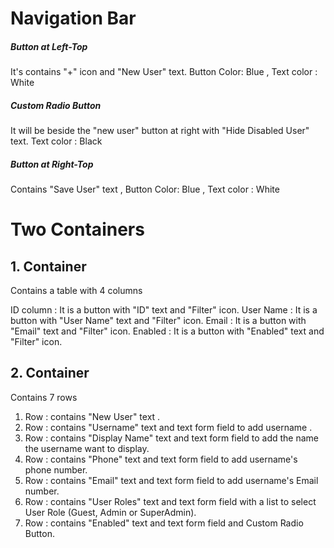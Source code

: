 
# Navigation Bar

##### Button at Left-Top
It's contains "+" icon and "New User" text.
Button Color: Blue , Text color : White

##### Custom Radio Button
It will be beside the "new user" button at right with "Hide Disabled User" text.
Text color : Black

##### Button at Right-Top
Contains "Save User" text , Button Color: Blue , Text color : White

# Two Containers
## 1. Container
Contains a table with 4 columns

ID column : It is a button with "ID" text and "Filter" icon.
User Name : It is a button with "User Name" text and "Filter" icon.
Email     : It is a button with "Email" text and "Filter" icon.
Enabled   : It is a button with "Enabled" text and "Filter" icon.

## 2. Container

Contains 7 rows

1. Row : contains "New User" text .
2. Row : contains "Username" text and text form field to add username .
3. Row : contains "Display Name" text and text form field to add the name the username want to display.
4. Row : contains "Phone" text and text form field to add username's phone number.
5. Row : contains "Email" text and text form field to add username's Email number.
6. Row : contains "User Roles" text and text form field with a list to select User Role (Guest, Admin or SuperAdmin).
7. Row : contains "Enabled" text and text form field and Custom Radio Button.

